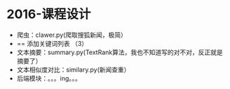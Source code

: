 # 2016-课程设计

* 爬虫：clawer.py(爬取搜狐新闻，极简）
* == 添加关键词列表 （3）
* 文本摘要：summary.py(TextRank算法，我也不知道写的对不对，反正就是摘要了）
* 文本相似度对比：similary.py(新闻查重）
* 后端模块：。。。ing。。。

